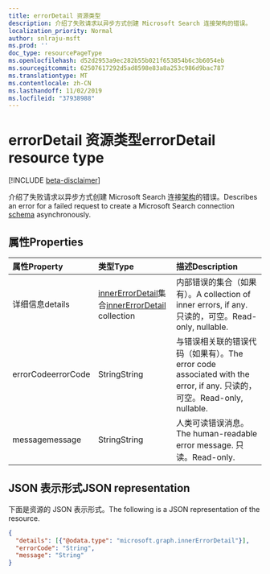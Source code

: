 ```yaml
---
title: errorDetail 资源类型
description: 介绍了失败请求以异步方式创建 Microsoft Search 连接架构的错误。
localization_priority: Normal
author: snlraju-msft
ms.prod: ''
doc_type: resourcePageType
ms.openlocfilehash: d52d2953a9ec282b55b021f653854b6c3b6054eb
ms.sourcegitcommit: 62507617292d5ad8598e83a8a253c986d9bac787
ms.translationtype: MT
ms.contentlocale: zh-CN
ms.lasthandoff: 11/02/2019
ms.locfileid: "37938988"
---
```

# <a name="errordetail-resource-type"></a><span data-ttu-id="03839-103">errorDetail 资源类型</span><span class="sxs-lookup"><span data-stu-id="03839-103">errorDetail resource type</span></span>

[!INCLUDE [beta-disclaimer](../../includes/beta-disclaimer.md)]

<span data-ttu-id="03839-104">介绍了失败请求以异步方式创建 Microsoft Search 连接[架构](schema.md)的错误。</span><span class="sxs-lookup"><span data-stu-id="03839-104">Describes an error for a failed request to create a Microsoft Search connection [schema](schema.md) asynchronously.</span></span>

## <a name="properties"></a><span data-ttu-id="03839-105">属性</span><span class="sxs-lookup"><span data-stu-id="03839-105">Properties</span></span>

| <span data-ttu-id="03839-106">属性</span><span class="sxs-lookup"><span data-stu-id="03839-106">Property</span></span>  | <span data-ttu-id="03839-107">类型</span><span class="sxs-lookup"><span data-stu-id="03839-107">Type</span></span>                                               | <span data-ttu-id="03839-108">描述</span><span class="sxs-lookup"><span data-stu-id="03839-108">Description</span></span> |
|:----------|:---------------------------------------------------|:------------|
| <span data-ttu-id="03839-109">详细信息</span><span class="sxs-lookup"><span data-stu-id="03839-109">details</span></span>   | <span data-ttu-id="03839-110">[innerErrorDetail](innererrordetail.md)集合</span><span class="sxs-lookup"><span data-stu-id="03839-110">[innerErrorDetail](innererrordetail.md) collection</span></span> | <span data-ttu-id="03839-111">内部错误的集合（如果有）。</span><span class="sxs-lookup"><span data-stu-id="03839-111">A collection of inner errors, if any.</span></span> <span data-ttu-id="03839-112">只读的，可空。</span><span class="sxs-lookup"><span data-stu-id="03839-112">Read-only, nullable.</span></span> |
| <span data-ttu-id="03839-113">errorCode</span><span class="sxs-lookup"><span data-stu-id="03839-113">errorCode</span></span> | <span data-ttu-id="03839-114">String</span><span class="sxs-lookup"><span data-stu-id="03839-114">String</span></span>                                             | <span data-ttu-id="03839-115">与错误相关联的错误代码（如果有）。</span><span class="sxs-lookup"><span data-stu-id="03839-115">The error code associated with the error, if any.</span></span> <span data-ttu-id="03839-116">只读的，可空。</span><span class="sxs-lookup"><span data-stu-id="03839-116">Read-only, nullable.</span></span> |
| <span data-ttu-id="03839-117">message</span><span class="sxs-lookup"><span data-stu-id="03839-117">message</span></span>   | <span data-ttu-id="03839-118">String</span><span class="sxs-lookup"><span data-stu-id="03839-118">String</span></span>                                             | <span data-ttu-id="03839-119">人类可读错误消息。</span><span class="sxs-lookup"><span data-stu-id="03839-119">The human-readable error message.</span></span> <span data-ttu-id="03839-120">只读。</span><span class="sxs-lookup"><span data-stu-id="03839-120">Read-only.</span></span> |

## <a name="json-representation"></a><span data-ttu-id="03839-121">JSON 表示形式</span><span class="sxs-lookup"><span data-stu-id="03839-121">JSON representation</span></span>

<span data-ttu-id="03839-122">下面是资源的 JSON 表示形式。</span><span class="sxs-lookup"><span data-stu-id="03839-122">The following is a JSON representation of the resource.</span></span>

<!-- {
  "blockType": "resource",
  "optionalProperties": [
    "details",
    "errorCode"
  ],
  "@odata.type": "microsoft.graph.errorDetail",
  "baseType": null
}-->

```json
{
  "details": [{"@odata.type": "microsoft.graph.innerErrorDetail"}],
  "errorCode": "String",
  "message": "String"
}
```

<!-- uuid: 16cd6b66-4b1a-43a1-adaf-3a886856ed98
2019-02-04 14:57:30 UTC -->
<!-- {
  "type": "#page.annotation",
  "description": "errorDetail resource",
  "keywords": "",
  "section": "documentation",
  "tocPath": ""
}-->
